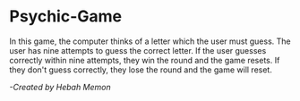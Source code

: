 # Psychic-Game

In this game, the computer thinks of a letter which the user must guess.
The user has nine attempts to guess the correct letter. 
If the user guesses correctly within nine attempts, they win the round and the game resets. 
If they don't guess correctly, they lose the round and the game will reset.


*-Created by Hebah Memon*
